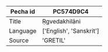 |Pecha id | PC574D9C4
| --- | --- 
|Title | Ṛgvedakhilāni 
|Language | ['English', 'Sanskrit']
|Source | 'GRETIL'
